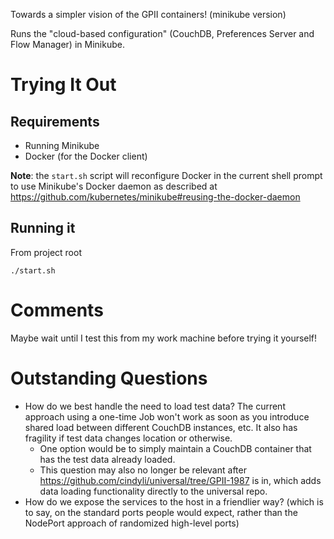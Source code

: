 Towards a simpler vision of the GPII containers! (minikube version)

Runs the "cloud-based configuration" (CouchDB, Preferences Server and Flow Manager) in Minikube.

# Trying It Out

## Requirements
* Running Minikube
* Docker (for the Docker client)

**Note**: the `start.sh` script will reconfigure Docker in the current shell prompt to use Minikube's Docker daemon as described at https://github.com/kubernetes/minikube#reusing-the-docker-daemon

## Running it

From project root
```
./start.sh
```

# Comments

Maybe wait until I test this from my work machine before trying it yourself!

# Outstanding Questions

* How do we best handle the need to load test data? The current approach using a one-time Job won't work as soon as you introduce shared load between different CouchDB instances, etc. It also has fragility if test data changes location or otherwise.
  * One option would be to simply maintain a CouchDB container that has the
  test data already loaded.
  * This question may also no longer be relevant after https://github.com/cindyli/universal/tree/GPII-1987 is in, which adds data loading functionality directly to the universal repo.
* How do we expose the services to the host in a friendlier way? (which is to say, on the standard ports people would expect, rather than the NodePort approach of randomized high-level ports)
